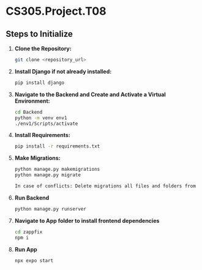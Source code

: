 # CS305.Project.T08

## Steps to Initialize

1. **Clone the Repository:**
   ```bash
   git clone <repository_url>
2. **Install Django if not already installed:**
   ```bash
   pip install django

3. **Navigate to the Backend and Create and Activate a Virtual Environment:**
    ```bash
    cd Backend
    python -m venv env1
    ./env1/Scripts/activate

4. **Install Requirements:**
    ```bash
    pip install -r requirements.txt   

5. **Make Migrations:**
    ```bash
    python manage.py makemigrations
    python manage.py migrate 

    In case of conflicts: Delete migrations all files and folders from /Backend/HandymanHive/migrations except __init__.py and run above commands again.

4. **Run Backend**
    ```bash
    python manage.py runserver
5. **Navigate to App folder to install frontend dependencies**
    ```bash
    cd zappfix
    npm i
6. **Run App**
    ```bash
    npx expo start